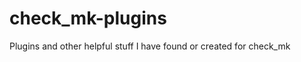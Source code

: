 check_mk-plugins
================

Plugins and other helpful stuff I have found or created for check_mk
